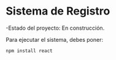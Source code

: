 <h1> Sistema de Registro </h1>

-Estado del proyecto: En construcción.

Para ejecutar el sistema, debes poner: 

```npm install react```
